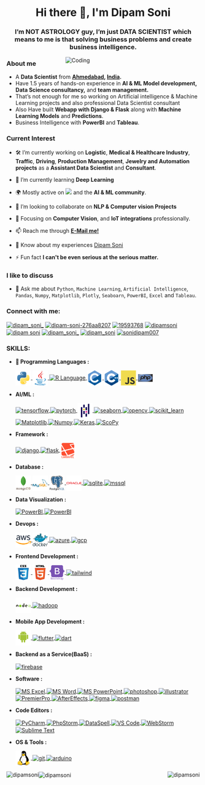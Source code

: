 <h1 align="center">Hi there 👋, I'm Dipam Soni</h1>
<h3 align="center"> I’m NOT ASTROLOGY guy, I’m just DATA SCIENTIST which means to me is that solving business problems and create business intelligence.</h3>

<img align="right" alt="Coding" width="350" src="https://cdn.dribbble.com/users/46123/screenshots/6135335/media/1e1cd2110453b4046d6e6969f6dbab28.gif">

### About me

- A **Data Scientist** from **[Ahmedabad](https://en.wikipedia.org/wiki/Ahmedabad), [India](https://en.wikipedia.org/wiki/India).**
- Have 1.5 years of hands-on experience in **AI & ML Model development, Data Science consultancy,** and **team management.**
- That’s not enough for me so working on Artificial intelligence & Machine Learning projects and also professional Data Scientist consultant
- Also Have built **Webapp with Django & Flask** along with **Machine Learning Models** and **Predictions**.
- Business Intelligence with **PowerBI** and **Tableau**.

### Current Interest

- 🛠️ I’m currently working on **Logistic**, **Medical & Healthcare Industry**, **Traffic**, **Driving**, **Production Management**, **Jewelry and Automation projects** as a **Assistant Data Scientist** and **Consultant**.

- 🌱 I’m currently learning **Deep Learning**

- 🌍 Mostly active on <a href="https://www.linkedin.com/in/dipam-soni-276aa8207"><img src="https://cdn-icons-png.flaticon.com/512/174/174857.png" height=25></a> and the **AI & ML community**.

- 👯 I’m looking to collaborate on **NLP & Computer vision Projects**

- 🔭 Focusing on **Computer Vision**, and **IoT integrations** professionally.

- 📫 Reach me through **[E-Mail me!](sonidipam007@gmail.com)**

- 📄 Know about my experiences [Dipam Soni](www.linkedin.com/in/dipam-soni-276aa8207)

- ⚡ Fun fact **I can't be even serious at the serious matter.**

### I like to discuss

- 💬 Ask me about `Python`, `Machine Learning`, `Artificial Intelligence`, `Pandas`, `Numpy`, `Matplotlib`, `Plotly`, `Seaboarn`, `PowerBI`, `Excel` and `Tableau`.

<h3 align="left">Connect with me:</h3>
<p align="left">
<a href="https://twitter.com/dipam_soni_" target="blank"><img align="center" src="https://raw.githubusercontent.com/rahuldkjain/github-profile-readme-generator/master/src/images/icons/Social/twitter.svg" alt="dipam_soni_" height="30" width="40" /></a>
<a href="https://linkedin.com/in/dipam-soni-276aa8207" target="blank"><img align="center" src="https://raw.githubusercontent.com/rahuldkjain/github-profile-readme-generator/master/src/images/icons/Social/linked-in-alt.svg" alt="dipam-soni-276aa8207" height="30" width="40" /></a>
<a href="https://stackoverflow.com/users/19593768" target="blank"><img align="center" src="https://raw.githubusercontent.com/rahuldkjain/github-profile-readme-generator/master/src/images/icons/Social/stack-overflow.svg" alt="19593768" height="30" width="40" /></a>
<a href="https://kaggle.com/dipamsoni" target="blank"><img align="center" src="https://raw.githubusercontent.com/rahuldkjain/github-profile-readme-generator/master/src/images/icons/Social/kaggle.svg" alt="dipamsoni" height="30" width="40" /></a>
<a href="https://fb.com/dipam soni" target="blank"><img align="center" src="https://raw.githubusercontent.com/rahuldkjain/github-profile-readme-generator/master/src/images/icons/Social/facebook.svg" alt="dipam soni" height="30" width="40" /></a>
<a href="https://instagram.com/dipam_soni_" target="blank"><img align="center" src="https://raw.githubusercontent.com/rahuldkjain/github-profile-readme-generator/master/src/images/icons/Social/instagram.svg" alt="dipam_soni_" height="30" width="40" /></a>
<a href="https://dribbble.com/dipam_soni" target="blank"><img align="center" src="https://raw.githubusercontent.com/rahuldkjain/github-profile-readme-generator/master/src/images/icons/Social/dribbble.svg" alt="dipam_soni" height="30" width="40" /></a>
<a href="https://www.hackerrank.com/sonidipam007" target="blank"><img align="center" src="https://raw.githubusercontent.com/rahuldkjain/github-profile-readme-generator/master/src/images/icons/Social/hackerrank.svg" alt="sonidipam007" height="30" width="40" /></a>
</p>

<h3 align="left">SKILLS: </h3>

- **📜 Programming Languages :**
    <p align="left">
    <a href="https://www.python.org" target="_blank" rel="noreferrer"> <img align="center" src="https://raw.githubusercontent.com/devicons/devicon/master/icons/python/python-original.svg" alt="python" width="40" height="40"/> </a>
    <a href="https://www.java.com" target="_blank" rel="noreferrer"> <img align="center" src="https://raw.githubusercontent.com/devicons/devicon/master/icons/java/java-original.svg" alt="java" width="40" height="40"/> </a>
    <a href="https://www.r-project.org/" target="_blank" rel="noreferrer"> <img align="center" src="https://upload.wikimedia.org/wikipedia/commons/thumb/1/1b/R_logo.svg/121px-R_logo.svg.png" alt="R Language" width="40" height="40"/> </a>
    <a href="https://www.cprogramming.com/" target="_blank" rel="noreferrer"> <img align="center" src="https://raw.githubusercontent.com/devicons/devicon/master/icons/c/c-original.svg" alt="c" width="40" height="40"/> </a>
    <a href="https://www.w3schools.com/cpp/" target="_blank" rel="noreferrer"> <img align="center" src="https://raw.githubusercontent.com/devicons/devicon/master/icons/cplusplus/cplusplus-original.svg" alt="cplusplus" width="40" height="40"/> </a>
    <a href="https://developer.mozilla.org/en-US/docs/Web/JavaScript" target="_blank" rel="noreferrer"> <img align="center" src="https://raw.githubusercontent.com/devicons/devicon/master/icons/javascript/javascript-original.svg" alt="javascript" width="40" height="40"/> </a>
    <a href="https://www.php.net" target="_blank" rel="noreferrer"> <img align="center" src="https://raw.githubusercontent.com/devicons/devicon/master/icons/php/php-original.svg" alt="php" width="40" height="40"/> </a>
    </p>

- **AI/ML :**

    <p align="left">
    <a href="https://www.tensorflow.org" target="_blank" rel="noreferrer"> <img align="center" src="https://www.vectorlogo.zone/logos/tensorflow/tensorflow-icon.svg" alt="tensorflow" width="40" height="40"/> </a>
    <a href="https://pytorch.org/" target="_blank" rel="noreferrer"> <img align="center" src="https://www.vectorlogo.zone/logos/pytorch/pytorch-icon.svg" alt="pytorch" width="40" height="40"/> </a>
    <a href="https://pandas.pydata.org/" target="_blank" rel="noreferrer"> <img align="center" src="https://raw.githubusercontent.com/devicons/devicon/2ae2a900d2f041da66e950e4d48052658d850630/icons/pandas/pandas-original.svg" alt="pandas" width="40" height="40"/> </a>
    <a href="https://seaborn.pydata.org/" target="_blank" rel="noreferrer"> <img align="center" src="https://seaborn.pydata.org/_images/logo-mark-lightbg.svg" alt="seaborn" width="40" height="40"/> </a>
    <a href="https://opencv.org/" target="_blank" rel="noreferrer"> <img align="center" src="https://www.vectorlogo.zone/logos/opencv/opencv-icon.svg" alt="opencv" width="40" height="40"/> </a>
    <a href="https://scikit-learn.org/" target="_blank" rel="noreferrer"> <img align="center" src="https://upload.wikimedia.org/wikipedia/commons/0/05/Scikit_learn_logo_small.svg" alt="scikit_learn" width="40" height="40"/> </a>
    <a href="https://matplotlib.org/" target="_blank" rel="noreferrer"> <img align="center" src="https://matplotlib.org/stable/_static/logo2.svg" alt="Matplotlib" width="80" height="40"> </a>
    <a href="https://numpy.org/" target="_blank" rel="noreferrer"> <img align="center" src="https://upload.wikimedia.org/wikipedia/commons/thumb/3/31/NumPy_logo_2020.svg/121px-NumPy_logo_2020.svg.png" alt="Numpy" width="80" height="40"> </a>
    <a href="https://keras.io/" target="_blank" rel="noreferrer"> <img align="center" src="https://keras.io/img/logo.png" alt="Keras" width="100" height="40"> </a>
    <a href="https://scipy.org/" target="_blank" rel="noreferrer"> <img align="center" src="https://scipy.org/images/logo.svg" alt="ScoPy" width="40" height="40"> </a>
    </p>

- **Framework :**

    <p align="left">
    <a href="https://www.djangoproject.com/" target="_blank" rel="noreferrer"> <img align="center" src="https://cdn.worldvectorlogo.com/logos/django.svg" alt="django" width="40" height="40"/> </a>
    <a href="https://flask.palletsprojects.com/" target="_blank" rel="noreferrer"> <img align="center" src="https://www.vectorlogo.zone/logos/pocoo_flask/pocoo_flask-icon.svg" alt="flask" width="40" height="40"/> </a>
    <a href="https://laravel.com/" target="_blank" rel="noreferrer"> <img align="center" src="https://raw.githubusercontent.com/devicons/devicon/master/icons/laravel/laravel-plain-wordmark.svg" alt="laravel" width="40" height="40"/> </a>
    </p>

- **Database :**

    <p align="left">
    <a href="https://www.mongodb.com/" target="_blank" rel="noreferrer"> <img align="center" src="https://raw.githubusercontent.com/devicons/devicon/master/icons/mongodb/mongodb-original-wordmark.svg" alt="mongodb" width="40" height="40"/> </a>
    <a href="https://www.mysql.com/" target="_blank" rel="noreferrer"> <img align="center" src="https://raw.githubusercontent.com/devicons/devicon/master/icons/mysql/mysql-original-wordmark.svg" alt="mysql" width="40" height="40"/> </a>
    <a href="https://www.postgresql.org" target="_blank" rel="noreferrer"> <img align="center" src="https://raw.githubusercontent.com/devicons/devicon/master/icons/postgresql/postgresql-original-wordmark.svg" alt="postgresql" width="40" height="40"/> </a>
    <a href="https://www.oracle.com/" target="_blank" rel="noreferrer"> <img align="center" src="https://raw.githubusercontent.com/devicons/devicon/master/icons/oracle/oracle-original.svg" alt="oracle" width="40" height="40"/> </a>
    <a href="https://www.sqlite.org/" target="_blank" rel="noreferrer"> <img align="center" src="https://www.vectorlogo.zone/logos/sqlite/sqlite-icon.svg" alt="sqlite" width="40" height="40"/> </a>
    <a href="https://www.microsoft.com/en-us/sql-server" target="_blank" rel="noreferrer"> <img align="center" src="https://www.svgrepo.com/show/303229/microsoft-sql-server-logo.svg" alt="mssql" width="40" height="40"/> </a>
    </p>

- **Data Visualization :**

    <p align="left">
    <a href="https://powerbi.microsoft.com/en-us/" target="_blank" rel="noreferrer"> <img align="center" src="https://upload.wikimedia.org/wikipedia/en/thumb/2/20/Power_BI_logo.svg/70px-Power_BI_logo.svg.png" alt="PowerBI" width="40" height="40"/> </a>
    <a href="https://www.tableau.com/" target="_blank" rel="noreferrer"> <img align="center" src="https://upload.wikimedia.org/wikipedia/en/thumb/0/06/Tableau_logo.svg/250px-Tableau_logo.svg.png" alt="PowerBI" width="120" height="40"/> </a>
    </p>

- **Devops :**

    <p align="left">
    <a href="https://aws.amazon.com" target="_blank" rel="noreferrer"> <img align="center" src="https://raw.githubusercontent.com/devicons/devicon/master/icons/amazonwebservices/amazonwebservices-original-wordmark.svg" alt="aws" width="40" height="40"/> </a>
    <a href="https://www.docker.com/" target="_blank" rel="noreferrer"> <img align="center" src="https://raw.githubusercontent.com/devicons/devicon/master/icons/docker/docker-original-wordmark.svg" alt="docker" width="40" height="40"/> </a>
    <a href="https://azure.microsoft.com/en-in/" target="_blank" rel="noreferrer"> <img align="center" src="https://www.vectorlogo.zone/logos/microsoft_azure/microsoft_azure-icon.svg" alt="azure" width="40" height="40"/> </a>
    <a href="https://cloud.google.com" target="_blank" rel="noreferrer"> <img align="center" src="https://www.vectorlogo.zone/logos/google_cloud/google_cloud-icon.svg" alt="gcp" width="40" height="40"/> </a>
    </p>

- **Frontend Development :**

    <p align="left">
    <a href="https://www.w3schools.com/css/" target="_blank" rel="noreferrer"> <img align="center" src="https://raw.githubusercontent.com/devicons/devicon/master/icons/css3/css3-original-wordmark.svg" alt="css3" width="40" height="40"/> </a>
    <a href="https://www.w3.org/html/" target="_blank" rel="noreferrer"> <img align="center" src="https://raw.githubusercontent.com/devicons/devicon/master/icons/html5/html5-original-wordmark.svg" alt="html5" width="40" height="40"/> </a>
    <a href="https://getbootstrap.com" target="_blank" rel="noreferrer"> <img align="center" src="https://raw.githubusercontent.com/devicons/devicon/master/icons/bootstrap/bootstrap-plain-wordmark.svg" alt="bootstrap" width="40" height="40"/> </a>
    <a href="https://tailwindcss.com/" target="_blank" rel="noreferrer"> <img align="center" src="https://www.vectorlogo.zone/logos/tailwindcss/tailwindcss-icon.svg" alt="tailwind" width="40" height="40"/> </a>
    </p>

- **Backend Development :**

    <p align="left">
    <a href="https://nodejs.org" target="_blank" rel="noreferrer"> <img align="center" src="https://raw.githubusercontent.com/devicons/devicon/master/icons/nodejs/nodejs-original-wordmark.svg" alt="nodejs" width="40" height="40"/> </a>
    <a href="https://hadoop.apache.org/" target="_blank" rel="noreferrer"> <img align="center" src="https://www.vectorlogo.zone/logos/apache_hadoop/apache_hadoop-icon.svg" alt="hadoop" width="40" height="40"/> </a>
    </p>

- **Mobile App Development :**

    <p align="left">
    <a href="https://developer.android.com" target="_blank" rel="noreferrer"> <img align="center" src="https://raw.githubusercontent.com/devicons/devicon/master/icons/android/android-original-wordmark.svg" alt="android" width="40" height="40"/> </a>
    <a href="https://flutter.dev" target="_blank" rel="noreferrer"> <img align="center" src="https://www.vectorlogo.zone/logos/flutterio/flutterio-icon.svg" alt="flutter" width="40" height="40"/> </a>
    <a href="https://dart.dev" target="_blank" rel="noreferrer"> <img align="center" src="https://www.vectorlogo.zone/logos/dartlang/dartlang-icon.svg" alt="dart" width="40" height="40"/> </a>
    </p>

- **Backend as a Service(BaaS) :**

    <p align="left">
    <a href="https://firebase.google.com/" target="_blank" rel="noreferrer"> <img align="center" src="https://www.vectorlogo.zone/logos/firebase/firebase-icon.svg" alt="firebase" width="40" height="40"/> </a>
    </p>

- **Software :**

    <p align="left">
    <a href="https://www.microsoft.com/en-us/microsoft-365/excel" target="_blank" rel="noreferrer"> <img align="center" src="https://upload.wikimedia.org/wikipedia/commons/thumb/3/34/Microsoft_Office_Excel_%282019%E2%80%93present%29.svg/121px-Microsoft_Office_Excel_%282019%E2%80%93present%29.svg.png" alt="MS Excel" width="40" height="40"/> </a>
    <a href="https://www.microsoft.com/en-us/microsoft-365/word" target="_blank" rel="noreferrer"> <img align="center" src="https://upload.wikimedia.org/wikipedia/commons/thumb/f/fd/Microsoft_Office_Word_%282019%E2%80%93present%29.svg/121px-Microsoft_Office_Word_%282019%E2%80%93present%29.svg.png" alt="MS Word" width="40" height="40"/> </a>
    <a href="https://www.microsoft.com/en-us/microsoft-365/powerpoint" target="_blank" rel="noreferrer"> <img align="center" src="https://upload.wikimedia.org/wikipedia/commons/thumb/0/0d/Microsoft_Office_PowerPoint_%282019%E2%80%93present%29.svg/121px-Microsoft_Office_PowerPoint_%282019%E2%80%93present%29.svg.png" alt="MS PowerPoint" width="40" height="40"/> </a>
    <a href="https://www.photoshop.com/en" target="_blank" rel="noreferrer"> <img align="center" src="https://upload.wikimedia.org/wikipedia/commons/thumb/a/af/Adobe_Photoshop_CC_icon.svg/121px-Adobe_Photoshop_CC_icon.svg.png" alt="photoshop" width="40" height="40"/> </a>
    <a href="https://www.adobe.com/in/products/illustrator.html" target="_blank" rel="noreferrer"> <img align="center" src="https://upload.wikimedia.org/wikipedia/commons/thumb/f/fb/Adobe_Illustrator_CC_icon.svg/121px-Adobe_Illustrator_CC_icon.svg.png" alt="illustrator" width="40" height="40"/> </a>
    <a href="https://www.adobe.com/products/premiere.html" target="_blank" rel="noreferrer"> <img align="center" src="https://upload.wikimedia.org/wikipedia/commons/thumb/4/40/Adobe_Premiere_Pro_CC_icon.svg/121px-Adobe_Premiere_Pro_CC_icon.svg.png" alt="PremierPro" width="40" height="40"/> </a>
    <a href="https://www.adobe.com/products/aftereffects.html" target="_blank" rel="noreferrer"> <img align="center" src="https://upload.wikimedia.org/wikipedia/commons/thumb/c/cb/Adobe_After_Effects_CC_icon.svg/121px-Adobe_After_Effects_CC_icon.svg.png" alt="AfterEffects" width="40" height="40"/> </a>
    <a href="https://www.figma.com/" target="_blank" rel="noreferrer"> <img align="center" src="https://www.vectorlogo.zone/logos/figma/figma-icon.svg" alt="figma" width="40" height="40"/> </a>
    <a href="https://postman.com" target="_blank" rel="noreferrer"> <img align="center" src="https://www.vectorlogo.zone/logos/getpostman/getpostman-icon.svg" alt="postman" width="40" height="40"/> </a>
    </p>

- **Code Editors :**

    <p align="left">
    <a href="https://www.jetbrains.com/pycharm/" target="_blank" rel="noreferrer"> <img align="center" src="https://upload.wikimedia.org/wikipedia/commons/thumb/1/1d/PyCharm_Icon.svg/512px-PyCharm_Icon.svg.png?20200803065702" alt="PyCharm" width="40" height="40"/> </a>
    <a href="https://www.jetbrains.com/phpstorm/" target="_blank" rel="noreferrer"> <img align="center" src="https://upload.wikimedia.org/wikipedia/commons/c/c9/PhpStorm_Icon.svg" alt="PhpStorm" width="40" height="40"/> </a>
    <a href="https://www.jetbrains.com/dataspell/" target="_blank" rel="noreferrer"> <img align="center" src="https://cdn.cnetcontent.com/39/78/39784bc8-0c1b-4c6c-8a51-4b1913fcbdd9.jpg" alt="DataSpell" width="40" height="40"/> </a>
    <a href="https://code.visualstudio.com/" target="_blank" rel="noreferrer"> <img align="center" src="https://upload.wikimedia.org/wikipedia/commons/9/9a/Visual_Studio_Code_1.35_icon.svg" alt="VS Code" width="40" height="40"/> </a>
    <a href="https://www.jetbrains.com/webstorm/" target="_blank" rel="noreferrer"> <img align="center" src="https://upload.wikimedia.org/wikipedia/commons/c/c0/WebStorm_Icon.svg" alt="WebStorm" width="40" height="40"/> </a>
    <a href="https://www.sublimetext.com/" target="_blank" rel="noreferrer"> <img align="center" src="https://avatars3.githubusercontent.com/u/684879?s=400&amp;v=4" alt="Sublime Text" width="40" height="40"/> </a>
    </p>

- **OS & Tools :**

    <p align="left">
    <a href="https://www.linux.org/" target="_blank" rel="noreferrer"> <img align="center" src="https://raw.githubusercontent.com/devicons/devicon/master/icons/linux/linux-original.svg" alt="linux" width="40" height="40"/> </a>
    <a href="https://git-scm.com/" target="_blank" rel="noreferrer"> <img align="center" src="https://www.vectorlogo.zone/logos/git-scm/git-scm-icon.svg" alt="git" width="40" height="40"/> </a>
    <a href="https://www.arduino.cc/" target="_blank" rel="noreferrer"> <img align="center" src="https://cdn.worldvectorlogo.com/logos/arduino-1.svg" alt="arduino" width="40" height="40"/> </a>
    </p>

<p><img align="left" src="https://github-readme-stats.vercel.app/api/top-langs?username=dipamsoni&show_icons=true&locale=en&layout=compact" alt="dipamsoni" /></p>

<p><img align="right" src="https://github-readme-stats.vercel.app/api?username=dipamsoni&show_icons=true&locale=en" alt="dipamsoni" /></p>

<p><img align="center" src="https://github-readme-streak-stats.herokuapp.com/?user=dipamsoni&" alt="dipamsoni" /></p>
